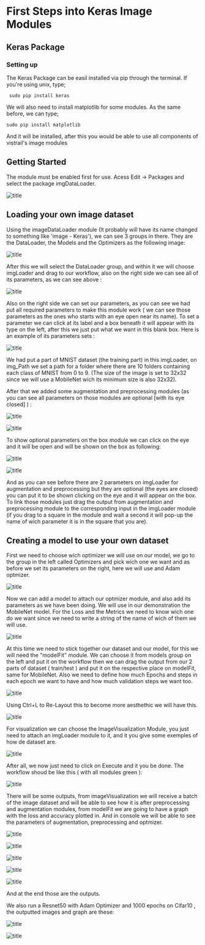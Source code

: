 # First Steps into Keras Image Modules

## Keras Package

### Setting up

The Keras Package can be easil installed via pip through the terminal. If you're using unix, type;

     sudo pip install keras

We will also need to install matplotlib for some modules. As the same before, we can type;

    sudo pip install matplotlib

And it will be installed, after this you would be able to use all components of vistrail's image modules

## Getting Started

The module must be enabled first for use. Acess Edit -> Packages and select the package imgDataLoader.

![title](img/0.0.png)

## Loading your own image dataset

Using the imageDataLoader module (It probably will have its name changed to something like 'image - Keras'), we can see 3 groups in there. They are the DataLoader, the Models and the Optimizers as the following image:

![title](img/0.png)

After this we will select the DataLoader group, and within it we will choose imgLoader and drag to our workflow, also on the right side we can see all of its parameters, as we can see above :

![title](img/1.png)

Also on the right side we can set our parameters, as you can see we had put all required parameters to make this module work ( we can see those parameters as the ones who starts with an eye open near its name). To set a parameter we can click at its label and a box beneath it will appear with its type on the left, after this we just put what we want in this blank box. Here is an example of its parameters sets :

![title](img/2.png)

We had put a part of MNIST dataset (the training part) in this imgLoader, on img_Path we set a path for a folder where there are 10 folders containing each class of MNIST from 0 to 9. (The size of the image is set to 32x32 since we will use a MobileNet wich its minimum size is also 32x32).

After that we added some augmentation and preprocessing modules (as you can see all parameters on those modules are optional [with its eye closed] ) :

![title](img/3.png)

![title](img/4.png)

To show optional parameters on the box module we can click on the eye and it will be open and will be shown on the box as following:

![title](img/5.png)

![title](img/7.png)

And as you can see before there are 2 parameters on imgLoader for augmentation and preprocessing but they are optional (the eyes are closed) you can put it to be shown clicking on the eye and it will appear on the box. To link those modules just drag the output from augmentation and preprocessing module to the corresponding input in the imgLoader module (if you drag to a square in the module and wait a second it will pop-up the name of wich parameter it is in the square that you are). 

## Creating a model to use your own dataset

First we need to choose wich optimizer we will use on our model, we go to the group in the left called Optimizers and pick wich one we want and as before we set its parameters on the right, here we will use and Adam optmizer.

![title](img/8.png)

Now we can add a model to attach our optmizer module, and also add its parameters as we have been doing. We will use in our demonstration the MobileNet model. For the Loss and the Metrics we need to know wich one do we want since we need to write a string of the name of wich of them we will use.

![title](img/9.png)

At this time we need to stick together our dataset and our model, for this we will need the "modelFit" module. We can choose it from models group on the left and put it on the workflow then we can drag the output from our 2 parts of dataset ( train/test ) and put it on the respective place on modelFit, same for MobileNet.
Also we need to define how much Epochs and steps in each epoch we want to have and how much validation steps we want too.

![title](img/10.png)

Using Ctrl+L to Re-Layout this to become more aesthethic we will have this. 

![title](img/12.png)

For visualization we can choose the ImageVisualization Module, you just need to attach an imgLoader module to it, and it you give some exemples of how de dataset are.

![title](img/13.png)

After all, we now just need to click on Execute and it you be done. The workflow shoud be like this ( with all modules green ):

![title](img/14.png)

There will be some outputs, from imageVisualization we will receive a batch of the image dataset and will be able to see how it is after preprocessing and augmentation modules, from modelFit we are going to have a graph with the loss and accuracy plotted in. And in console we will be able to see the parameters of augmentation, preprocessing and optmizer.

![title](img/15.png)

![title](img/16.png)

![title](img/17.png)

![title](img/18.png)

![title](img/19.png)

And at the end those are the outputs.

We also run a Resnet50 with Adam Optimizer and 1000 epochs on Cifar10 , the outputted images and  graph are these:

![title](img/20.png)

![title](img/21.png)


```python

```
